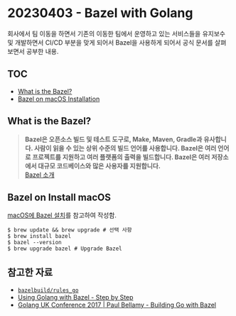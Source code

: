 # 20230403 - Bazel with Golang
회사에서 팀 이동을 하면서 기존의 이동한 팀에서 운영하고 있는 서비스들을 유지보수 및 개발하면서 CI/CD 부분을 맞게 되어서 Bazel을 사용하게 되어서 공식 문서를 살펴보면서 공부한 내용.

## TOC
- [What is the Bazel?](#what-is-the-bazel)
- [Bazel on macOS Installation](#bazel-on-macos-installation)

## What is the Bazel?
> **Bazel은 오픈소스 빌드 및 테스트 도구로, Make, Maven, Gradle과 유사합니다. 사람이 읽을 수 있는 상위 수준의 빌드 언어를 사용합니다. Bazel은 여러 언어로 프로젝트를 지원하고 여러 플랫폼의 출력을 빌드합니다. Bazel은 여러 저장소에서 대규모 코드베이스와 많은 사용자를 지원합니다.**  
> [Bazel 소개](https://bazel.build/about/intro)

## Bazel on Install macOS
[macOS에 Bazel 설치](https://bazel.build/install/os-x?hl=ko)를 참고하여 작성함.

```shell
$ brew update && brew upgrade # 선택 사항
$ brew install bazel
$ bazel --version
$ brew upgrade bazel # Upgrade Bazel
```

## 참고한 자료
- [`bazelbuild/rules_go`](https://github.com/bazelbuild/rules_go)
- [Using Golang with Bazel - Step by Step](https://youtu.be/mXLrk0ipwz4)
- [Golang UK Conference 2017 | Paul Bellamy - Building Go with Bazel](https://youtu.be/2TKxuERTnks)
